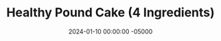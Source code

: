 ---
layout: post
title:  "Healthy Pound Cake (4 Ingredients)"
date:   2024-01-10 00:00:00 -05000
categories: 
- Recipes
- Meme Recipes
permalink: /recipes/pound-cake
image: /assets/Food/Meme/Pound/pound-cover.jpg
ing: newlbcake-ing
facts: newlbcake-facts
Prep: 10
Rest: 
Cook: 60
Source1: 
Source2: 
whisk: https://s.samsungfood.com/FN6hz
tags: 
- lb
- pound cake
- chickpea
- garbanzo bean
- almond
- almond flour
- almond meal
- banana
- mashed banana
- blend
- food processor
- yogurt
- plain nonfat greek yogurt
- bean cake
- breakfast
- gluten free
- one pound
- 1 pound
Description: A traditional pound cake is made with a pound each of eggs, sugar, butter, and flour; that's it. I wanted to create a healthier version with equal parts of 4 ingredients, so I came up with this. I made this as a joke, but it works wells as a 4 ingredient healthy cake.
Instructions: 
- Preheat your oven to 350F, and line 2 9x5" bread pans with parchment paper (only 1 if doing a 1/4 batch). Lightly spray the paper with oil<br><br>

- In a food processor, blend together all 4 ingredients (drained and rinsed chickpeas, peanuts, yogurt, and bananas) until everything is smooth<br><br>
- <center><img src="/assets/Food/Meme/Pound/pound-2.jpg" alt="" class="instruction-image"></center><br>

- Optionally, add in some additional flavors. I went with a little salt and vanilla extract, but you can also add cinnamon or any other extract you have. Add a little maple syrup if you like it sweeter<br><br>

- Evenly split the batter across the 2 pans. For a 1/4 batch, you'll only need 1 pan<br><br>
- <center><img src="/assets/Food/Meme/Pound/pound-4.jpg" alt="" class="instruction-image"></center><br>

- Bake in a preheated 350F oven for about 45 minutes (uncovered), or until a toothpick comes out almost clean, and the internal temperature is around 200F. For a 1/4 batch, it should take about 30 minutes, uncovered<br><br>

- Transfer to a wire rack to cool completely. Slice the loaves, and store in the fridge or freezer
---